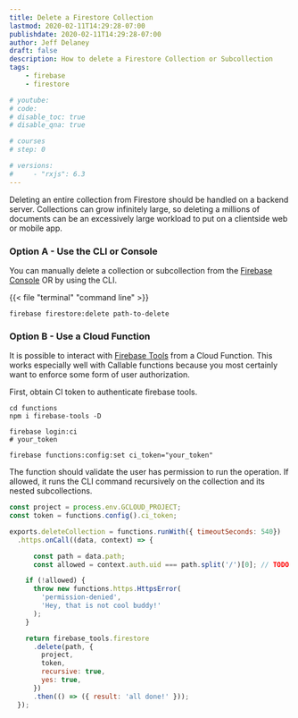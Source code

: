 ```yaml
---
title: Delete a Firestore Collection
lastmod: 2020-02-11T14:29:28-07:00
publishdate: 2020-02-11T14:29:28-07:00
author: Jeff Delaney
draft: false
description: How to delete a Firestore Collection or Subcollection 
tags: 
    - firebase
    - firestore

# youtube: 
# code: 
# disable_toc: true
# disable_qna: true

# courses
# step: 0

# versions: 
#     - "rxjs": 6.3
---
```


Deleting an entire collection from Firestore should be handled on a backend server. Collections can grow infinitely large, so deleting a millions of documents can be an excessively large workload to put on a clientside web or mobile app. 

### Option A - Use the CLI or Console

You can manually delete a collection or subcollection from the [Firebase Console](https://console.firebase.google.com/) OR by using the CLI. 

{{< file "terminal" "command line" >}}
```text
firebase firestore:delete path-to-delete
```

### Option B - Use a Cloud Function

It is possible to interact with [Firebase Tools](https://firebase.google.com/docs/cli) from a Cloud Function. This works especially well with Callable functions because you most certainly want to enforce some form of user authorization. 

First, obtain CI token to authenticate firebase tools. 

```shell
cd functions
npm i firebase-tools -D

firebase login:ci
# your_token

firebase functions:config:set ci_token="your_token"
```

The function should validate the user has permission to run the operation. If allowed, it runs the CLI command recursively on the collection and its nested subcollections. 

```js
const project = process.env.GCLOUD_PROJECT;
const token = functions.config().ci_token;

exports.deleteCollection = functions.runWith({ timeoutSeconds: 540})
  .https.onCall((data, context) => {

      const path = data.path;
      const allowed = context.auth.uid === path.split('/')[0]; // TODO your own logic

    if (!allowed) {
      throw new functions.https.HttpsError(
        'permission-denied',
        'Hey, that is not cool buddy!'
      );
    }

    return firebase_tools.firestore
      .delete(path, {
        project,
        token,
        recursive: true,
        yes: true,
      })
      .then(() => ({ result: 'all done!' }));
  });

```

